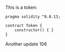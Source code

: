 This is a token: 

```
pragma solidity ^0.8.13;

contract Token {
    constructor() { }
}

```

Another update 106